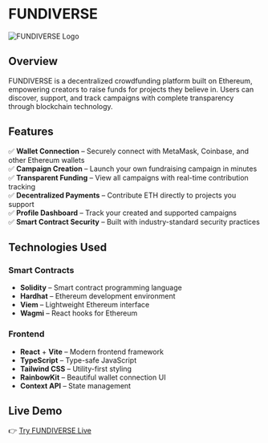 # FUNDIVERSE

![FUNDIVERSE Logo](./public/logo.png) <!-- Add your logo path -->

## Overview

FUNDIVERSE is a decentralized crowdfunding platform built on Ethereum, empowering creators to raise funds for projects they believe in. Users can discover, support, and track campaigns with complete transparency through blockchain technology.

## Features

✅ **Wallet Connection** – Securely connect with MetaMask, Coinbase, and other Ethereum wallets  
✅ **Campaign Creation** – Launch your own fundraising campaign in minutes  
✅ **Transparent Funding** – View all campaigns with real-time contribution tracking  
✅ **Decentralized Payments** – Contribute ETH directly to projects you support  
✅ **Profile Dashboard** – Track your created and supported campaigns  
✅ **Smart Contract Security** – Built with industry-standard security practices

## Technologies Used

### Smart Contracts

- **Solidity** – Smart contract programming language
- **Hardhat** – Ethereum development environment
- **Viem** – Lightweight Ethereum interface
- **Wagmi** – React hooks for Ethereum

### Frontend

- **React** + **Vite** – Modern frontend framework
- **TypeScript** – Type-safe JavaScript
- **Tailwind CSS** – Utility-first styling
- **RainbowKit** – Beautiful wallet connection UI
- **Context API** – State management

## Live Demo

👉 [Try FUNDIVERSE Live](https://fundiverse-dapp.vercel.app) <!-- Add your live URL -->
